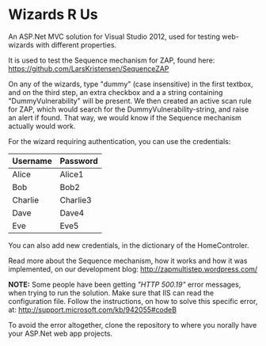 Wizards R Us
============

An ASP.Net MVC solution for Visual Studio 2012, used for testing web-wizards with different properties. 

It is used to test the Sequence mechanism for ZAP, found here:
https://github.com/LarsKristensen/SequenceZAP

On any of the wizards, type "dummy" (case insensitive) in the first textbox, and on the third step, an extra checkbox and a a string containing "DummyVulnerability" will be present. We then created an active scan rule for ZAP, which would search for the DummyVulnerability-string, and raise an alert if found. That way, we would know if the Sequence mechanism actually would work.

For the wizard requiring authentication, you can use the credentials:

Username  | Password
--------- | -------------
Alice     | Alice1
Bob       | Bob2
Charlie   | Charlie3
Dave      | Dave4
Eve       | Eve5


You can also add new credentials, in the dictionary of the HomeControler.

Read more about the Sequence mechanism, how it works and how it was implemented, on our development blog:
http://zapmultistep.wordpress.com/ 

**NOTE:** Some people have been getting _"HTTP 500.19"_ error messages, when trying to run the solution. Make sure that IIS can read the configuration file. Follow the instructions, on how to solve this specific error, at: 
http://support.microsoft.com/kb/942055#codeB

To avoid the error altogether, clone the repository to where you norally have your ASP.Net web app projects.
